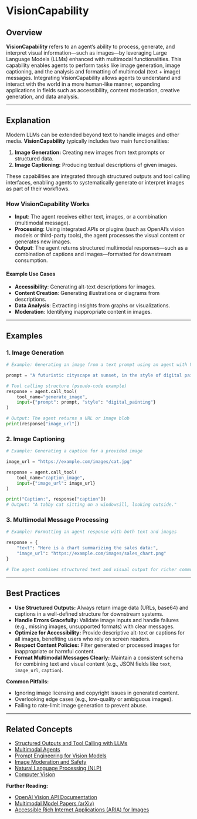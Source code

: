 # VisionCapability

## Overview

**VisionCapability** refers to an agent’s ability to process, generate, and interpret visual information—such as images—by leveraging Large Language Models (LLMs) enhanced with multimodal functionalities. This capability enables agents to perform tasks like image generation, image captioning, and the analysis and formatting of multimodal (text + image) messages. Integrating VisionCapability allows agents to understand and interact with the world in a more human-like manner, expanding applications in fields such as accessibility, content moderation, creative generation, and data analysis.

---

## Explanation

Modern LLMs can be extended beyond text to handle images and other media. **VisionCapability** typically includes two main functionalities:

1. **Image Generation:** Creating new images from text prompts or structured data.
2. **Image Captioning:** Producing textual descriptions of given images.

These capabilities are integrated through structured outputs and tool calling interfaces, enabling agents to systematically generate or interpret images as part of their workflows.

### How VisionCapability Works

- **Input**: The agent receives either text, images, or a combination (multimodal message).
- **Processing**: Using integrated APIs or plugins (such as OpenAI’s vision models or third-party tools), the agent processes the visual content or generates new images.
- **Output**: The agent returns structured multimodal responses—such as a combination of captions and images—formatted for downstream consumption.

#### Example Use Cases

- **Accessibility**: Generating alt-text descriptions for images.
- **Content Creation**: Generating illustrations or diagrams from descriptions.
- **Data Analysis**: Extracting insights from graphs or visualizations.
- **Moderation**: Identifying inappropriate content in images.

---

## Examples

### 1. Image Generation

```python
# Example: Generating an image from a text prompt using an agent with VisionCapability

prompt = "A futuristic cityscape at sunset, in the style of digital painting."

# Tool calling structure (pseudo-code example)
response = agent.call_tool(
    tool_name="generate_image",
    input={"prompt": prompt, "style": "digital_painting"}
)

# Output: The agent returns a URL or image blob
print(response["image_url"])
```

### 2. Image Captioning

```python
# Example: Generating a caption for a provided image

image_url = "https://example.com/images/cat.jpg"

response = agent.call_tool(
    tool_name="caption_image",
    input={"image_url": image_url}
)

print("Caption:", response["caption"])
# Output: "A tabby cat sitting on a windowsill, looking outside."
```

### 3. Multimodal Message Processing

```python
# Example: Formatting an agent response with both text and images

response = {
    "text": "Here is a chart summarizing the sales data:",
    "image_url": "https://example.com/images/sales_chart.png"
}

# The agent combines structured text and visual output for richer communication
```

---

## Best Practices

- **Use Structured Outputs:** Always return image data (URLs, base64) and captions in a well-defined structure for downstream systems.
- **Handle Errors Gracefully:** Validate image inputs and handle failures (e.g., missing images, unsupported formats) with clear messages.
- **Optimize for Accessibility:** Provide descriptive alt-text or captions for all images, benefiting users who rely on screen readers.
- **Respect Content Policies:** Filter generated or processed images for inappropriate or harmful content.
- **Format Multimodal Messages Clearly:** Maintain a consistent schema for combining text and visual content (e.g., JSON fields like `text`, `image_url`, `caption`).

**Common Pitfalls:**

- Ignoring image licensing and copyright issues in generated content.
- Overlooking edge cases (e.g., low-quality or ambiguous images).
- Failing to rate-limit image generation to prevent abuse.

---

## Related Concepts

- [Structured Outputs and Tool Calling with LLMs](#)  
- [Multimodal Agents](#)
- [Prompt Engineering for Vision Models](#)
- [Image Moderation and Safety](#)
- [Natural Language Processing (NLP)](#)
- [Computer Vision](#)

**Further Reading:**

- [OpenAI Vision API Documentation](https://platform.openai.com/docs/guides/vision)
- [Multimodal Model Papers (arXiv)](https://arxiv.org/search/cs?searchtype=author&query=Radford%2C+A)
- [Accessible Rich Internet Applications (ARIA) for Images](https://www.w3.org/WAI/standards-guidelines/aria/)